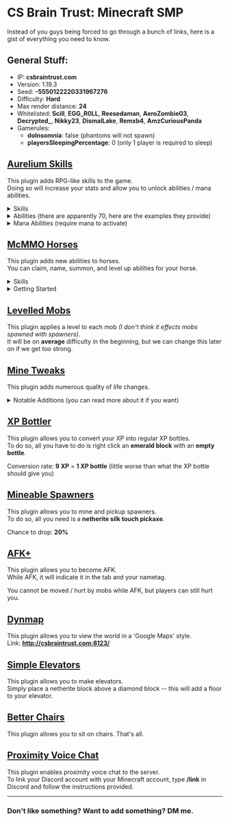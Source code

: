 # CS Brain Trust: Minecraft SMP
Instead of you guys being forced to go through a bunch of links, here is a gist of everything you need to know.

## General Stuff:
- IP: **csbraintrust.com**
- Version: 1.19.3
- Seed: **-5550122220331967276**
- Difficulty: **Hard**
- Max render distance: **24**
- Whitelisted: **Scill**, **EGG_R0LL**, **Reesedaman**, **AeroZombie03**, **Decrypted_**, **Nikky23**, **DismalLake**, **Remxb4**, **AmzCuriousPanda**
- Gamerules:
  - **doInsomnia**: false (phantoms will not spawn)
  - **playersSleepingPercentage**: 0 (only 1 player is required to sleep)

## [Aurelium Skills](https://www.spigotmc.org/resources/aurelium-skills-advanced-skills-stats-abilities-and-more.81069/)

This plugin adds RPG-like skills to the game.  
Doing so will increase your stats and allow you to unlock abilities / mana abilities.

<details><summary>Skills</summary><p>

- **Farming**: Harvest crops to earn Farming XP
- **Foraging**:  Cut trees to earn Foraging XP
- **Mining**: Mine stone and ores to earn Mining XP  
- **Fishing**: Catch fish to earn Fishing XP  
- **Excavation**: Dig with a shovel to earn Excavation XP  
- **Archery**: Shoot mobs and players with a bow to earn Archery XP
- **Defense**: Take damage from entities to earn Defense XP
- **Fighting**: Fight mobs with melee weapons to earn Fighting XP
- **Endurance**: Walk and run to earn Endurance XP
- **Agility**: Jump and take fall damage to earn Agility XP
- **Alchemy**: Brew potions to earn Alchemy XP
- **Enchanting**: Enchant items and books to earn Enchanting XP
- **Sorcery**: Use mana abilities to earn Sorcery XP
- **Healing**: Drink and splash potions to earn Healing XP
- **Forging**: Combine and apply books in an anvil to earn Forging XP

</p></details>

<details><summary>Abilities (there are apparently 70, here are the examples they provide)</summary><p>

- **Bountiful Harvest**: Chance to get double drops from crops
- **Shredder**: Chance to deal triple durability damage with axes
- **Pick Master**: Deal more damage with pickaxes
- **Treasure Hunter**: Chance to get rare loot from fishing (customizable loot tables)
- **Piercing**: Chance for arrows to pierce through mobs
- **No Debuff**: Chance to negative a harmful potion effect from being applied
- **Bleed**: Chance to make the enemy bleed, dealing damage every few seconds
- **Meal Steal**: Chance to steal 1 hunger point when attacking a player
- **Thunder Fall**: When sneaking during a fall, you have a chance to deal a percentage of the fall damage expected to mobs in a 3 block radius
- **Alchemist**: Potions you brew have a longer duration
- **Life Steal**: Heal a percentage of the max HP of hostile mobs and players you kill

</p></details>

<details><summary>Mana Abilities (require mana to activate)</summary><p>

- **Replenish**: Replants crops automatically for a certain duration. Right-click with a hoe and break a crop to activate. Works with wheat, carrots, potatoes, nether wart, and beetroot.
- **Treecapitator**: Breaks entire trees instantly for a certain duration. Right-click with an axe and break a log to activate. Works best with oak, birch, and spruce trees (One block wide). The algorithm is not final and will be improved later on to work perfectly with all tree types.
- **Speed Mine**: Gives Haste 10 for a certain duration. Right-click with a pickaxe and break stone or an ore to activate.
- **Sharp Hook**: Deal damage to a hooked entity when left-clicking with a fishing rod'
- **Terraform**: Break blocks instantly in a 4 block radius in the same layer when digging. You must use a shovel and extra blocks broken must be the same type and in a single connected vein. Right click shovel and dig block to activate.
- **Charged Shot**: Arrows you shoot will deal more damage based on how far the bow was pulled back, consuming mana in the process. Does more damage per mana consumed. Left click a bow to toggle charged shot mode.
- **Absorption**: Incoming damage will decrease mana by 2x Minecraft damage instead of your health. Mana will not regenerate while Absorption is active. Left click shield and take damage to activate.
- **Lightning Blade**: Increases attack speed by _% for _ seconds. Right click sword and attack mob to activate.

</p></details>

## [McMMO Horses](https://www.spigotmc.org/resources/mcmmohorses.46301/)

This plugin adds new abilities to horses.  
You can claim, name, summon, and level up abilities for your horse.

<details><summary>Skills</summary><p>

- **Swiftness**: Increases the speed of your horse
- **Agility**: Increases the change of dodging attacks
- **Vitality**: Increases the health of your horse
- **Wrath**: Temporarily disables damage and increases speed

</p></details>

<details><summary>Getting Started</summary><p>

- To get started, claim a horse by taming it and giving it a saddle. Then, while riding it, use **/h claim**.
- To level up your horse stats, ride for long distances for a Swiftness increase. To increase it's health, wrath, or agility, let your horse take damage.
- To heal your horse, give them sugar, apples, carrots, golden apples, or golden carrots.
- To view your horses stats, use **/h stats**.
- To protect your horse from damage when you are not riding it, use **/h protect**.
- When you disconnect from the server, your horse will despawn to protect it. When you join the server again, use **/h summon** to summon your horse again.
- If you wish to rename your horse, use **/h set name [name]**.

</p></details>

## [Levelled Mobs](https://www.spigotmc.org/resources/levelledmobs.74304/)

This plugin applies a level to each mob *(I don't think it effects mobs spawned with spawners)*.  
It will be on **average** difficulty in the beginning, but we can change this later on if we get too strong.

## [Mine Tweaks](https://www.spigotmc.org/resources/minetweaks.96757/)

This plugin adds numerous quality of life changes.

<details><summary>Notable Additions (you can read more about it if you want)</summary><p>

- Most crops can be **grown with bonemeal** (cactus, sugarcane, netherwart).
- You can **harvest crops by right clicking them**, reverting them back to stage 1.
- **Trowel tool**: Places a random block from your hotbar (so you can put like all cobblestone if you need to use a lot of it).
- **Middle click** a crafting table in your inventory to **open it**. You no longer have to place 1 million crafting tables (*ahem* Reese).
- Water bucket + infinity book = **infinite water bucket**.
- You can **color code** items with anvils.
- You can **dye the name of named mobs**.
- Withers health is **doubled**.
- Withers spawn **skeleton minions** when it reaches half health.
- Prevents any non-player entity from **trampling farmland**.
- Wandering traders aren't **completely useless**.
- **Announces the location** of wandering trader spawns to all players.
- And more (check out the page about if you're interested).
  
</p></details>

## [XP Bottler](https://www.spigotmc.org/resources/xp-bottler-1-15-2-1-19-3.75989/)

This plugin allows you to convert your XP into regular XP bottles.  
To do so, all you have to do is right click an **emerald block** with an **empty bottle**.  

Conversion rate: **9 XP** = **1 XP bottle** (little worse than what the XP bottle should give you)

## [Mineable Spawners](https://www.spigotmc.org/resources/mineablespawners-1-8-1-18-silkspawners-alternative.59921/)

This plugin allows you to mine and pickup spawners.  
To do so, all you need is a **netherite silk touch pickaxe**.

Chance to drop: **20%**

## [AFK+](https://www.spigotmc.org/resources/afk.35065/)

This plugin allows you to become AFK.  
While AFK, it will indicate it in the tab and your nametag.  

You cannot be moved / hurt by mobs while AFK, but players can still hurt you.

## [Dynmap](https://www.spigotmc.org/resources/dynmap%C2%AE.274/)

This plugin allows you to view the world in a 'Google Maps' style.  
Link: **http://csbraintrust.com:8123/**

## [Simple Elevators](https://www.spigotmc.org/resources/simple-elevators-1-8-1-19.44462/)

This plugin allows you to make elevators.  
Simply place a netherite block above a diamond block -- this will add a floor to your elevator.

## [Better Chairs](https://www.spigotmc.org/resources/betterchairs-remastered.84809/)

This plugin allows you to sit on chairs. That's all.

## [Proximity Voice Chat](https://www.spigotmc.org/resources/skoice-proximity-voice-chat.82861/)

This plugin enables proximity voice chat to the server.  
To link your Discord account with your Minecraft account, type **/link** in Discord and follow the instructions provided.

---

### Don't like something? Want to add something? DM me.
